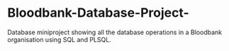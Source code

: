 # Bloodbank-Database-Project-
Database miniproject showing all the database operations in a Bloodbank organisation using SQL and PLSQL.
